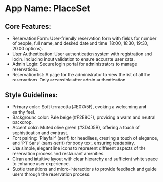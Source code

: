 # **App Name**: PlaceSet

## Core Features:

- Reservation Form: User-friendly reservation form with fields for number of people, full name, and desired date and time (18:00, 18:30, 19:30, 20:00 options).
- User Authentication: User authentication system with registration and login, including input validation to ensure accurate user data.
- Admin Login: Secure login portal for administrators to manage reservations.
- Reservation list: A page for the administrator to view the list of all the reservations. Only accessible after admin authentication.

## Style Guidelines:

- Primary color: Soft terracotta (#E07A5F), evoking a welcoming and earthy feel.
- Background color: Pale beige (#F2E8CF), providing a warm and neutral backdrop.
- Accent color: Muted olive green (#3D405B), offering a touch of sophistication and contrast.
- Font pairing: 'Playfair' (serif) for headlines, creating a touch of elegance, and 'PT Sans' (sans-serif) for body text, ensuring readability.
- Use simple, elegant line icons to represent different aspects of the reservation process and restaurant amenities.
- Clean and intuitive layout with clear hierarchy and sufficient white space to enhance user experience.
- Subtle transitions and micro-interactions to provide feedback and guide users through the reservation process.